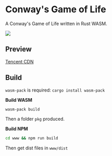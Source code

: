 # Conway's Game of Life

A Conway's Game of Life written in Rust WASM.

![](https://github.com/yuchanns/rustbyexample/workflows/game-of-life/badge.svg?branch=main)

## Preview
[Tencent CDN](https://game-of-life.yuchanns.xyz/)

## Build
`wasm-pack` is required: `cargo install wasm-pack`

**Build WASM**
```bash
wasm-pack build
```
Then a folder `pkg` produced.

**Build NPM**
```bash
cd www && npm run build
```
Then get dist files in `www/dist`